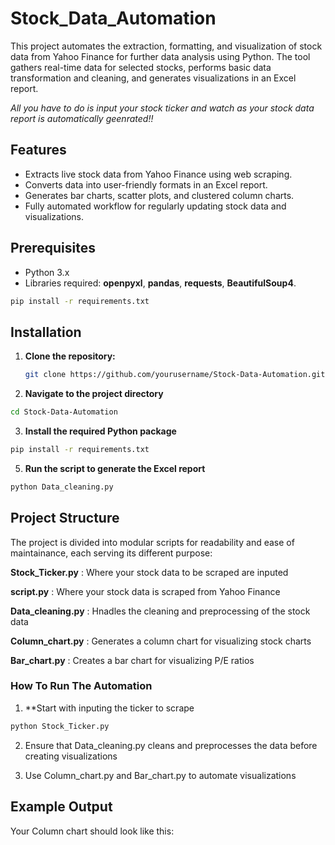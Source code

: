# Stock_Data_Automation

This project automates the extraction, formatting, and visualization of stock data from Yahoo Finance for further data analysis using Python. The tool gathers real-time data for selected stocks, performs basic data transformation and cleaning, and generates visualizations in an Excel report. 

*All you have to do is input your stock ticker and watch as your stock data report is automatically geenrated!!*

## Features

- Extracts live stock data from Yahoo Finance using web scraping.
- Converts data into user-friendly formats in an Excel report.
- Generates bar charts, scatter plots, and clustered column charts.
- Fully automated workflow for regularly updating stock data and visualizations.


## Prerequisites

- Python 3.x
- Libraries required: **openpyxl**, **pandas**, **requests**, **BeautifulSoup4**.


```bash
pip install -r requirements.txt
```

## Installation

1. **Clone the repository:**

   ```bash
   git clone https://github.com/yourusername/Stock-Data-Automation.git
   ```

2. **Navigate to the project directory**

```bash
cd Stock-Data-Automation
```

3. **Install the required Python package**

```bash
pip install -r requirements.txt
```

5. **Run the script to generate the Excel report**

```bash
python Data_cleaning.py
````

## Project Structure

The project  is divided into modular scripts for readability and ease of maintainance, each serving its different purpose:

**Stock_Ticker.py** : Where your stock data to be scraped are inputed

**script.py** : Where your stock data is scraped from Yahoo Finance

**Data_cleaning.py** : Hnadles the cleaning and preprocessing of the stock data

**Column_chart.py** : Generates a column chart for visualizing stock charts

**Bar_chart.py** : Creates a bar chart for visualizing P/E ratios


### How To Run The Automation

1. **Start with inputing the ticker to scrape

```bash
python Stock_Ticker.py
```

2. Ensure that Data_cleaning.py cleans and preprocesses the data before creating visualizations

3. Use Column_chart.py and Bar_chart.py to automate visualizations


## Example Output

Your Column chart should look like this:

